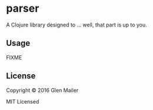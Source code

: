 # parser

A Clojure library designed to ... well, that part is up to you.

## Usage

FIXME

## License

Copyright © 2016 Glen Mailer

MIT Licensed
